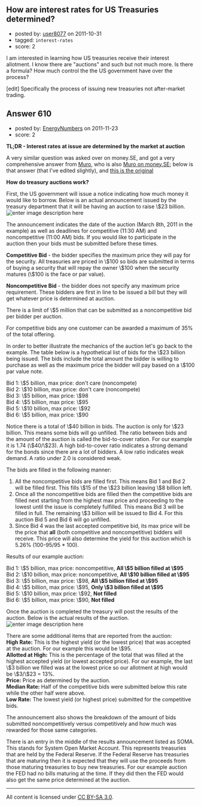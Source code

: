 ## How are interest rates for US Treasuries determined?

- posted by: [user8077](https://stackexchange.com/users/-1/71-user8077) on 2011-10-31
- tagged: `interest-rates`
- score: 2

I am interested in learning how US treasuries receive their interest allotment. I know there are "auctions" and such but not much more. Is there a formula? How much control the the US government have over the process? 

[edit] Specifically the process of issuing new treasuries not after-market trading.


## Answer 610

- posted by: [EnergyNumbers](https://stackexchange.com/users/-1/104-energynumbers) on 2011-11-23
- score: 2

<p><strong>TL;DR - Interest rates at issue are determined by the market at auction</strong></p>

<p>A very similar question was asked over on money.SE, and got a very comprehensive answer from <a href="http://economics.stackexchange.com/users/165/muro">Muro</a>, who is also <a href="http://money.stackexchange.com/users/1229/muro">Muro on money.SE</a>; below is that answer (that I've edited slightly), and <a href="http://money.stackexchange.com/q/2907">this is the original</a></p>

<p><strong>How do treasury auctions work?</strong></p>

<p>First, the US government will issue a notice indicating how much money it would like to borrow. Below is an actual announcement issued by the treasury department that it will be having an auction to raise \$23 billion.
<img src="http://i.stack.imgur.com/Bq1j7.jpg" alt="enter image description here"></p>

<p>The announcement indicates the date of the auction (March 8th, 2011 in the example) as well as deadlines for competitive (11:30 AM) and noncompetitive (11:00 AM) bids. If you would like to participate in the auction then your bids must be submitted before these times.</p>

<p><strong>Competitive Bid</strong> - the bidder specifies the maximum price they will pay for the security. All treasuries are priced in \$100 so bids are submitted in terms of buying a security that will repay the owner \$100 when the security matures (\$100 is the face or par value).</p>

<p><strong>Noncompetitive Bid</strong> - the bidder does not specify any maximum price requirement. These bidders are first in line to be issued a bill but they will get whatever price is determined at auction.</p>

<p>There is a limit of \$5 million that can be submitted as a noncompetitive bid per bidder per auction.</p>

<p>For competitive bids any one customer can be awarded a maximum of 35% of the total offering.</p>

<p>In order to better illustrate the mechanics of the auction let's go back to the example. The table below is a hypothetical list of bids for the \$23 billion being issued. The bids include the total amount the bidder is willing to purchase as well as the maximum price the bidder will pay based on a \$100 par value note.</p>

<p>Bid 1: \$5 billion, max price: don't care (noncompete)<br>
Bid 2: \$10 billion, max price: don't care (noncompete)<br>
Bid 3: \$5 billion, max price: \$98<br>
Bid 4: \$5 billion, max price: \$95<br>
Bid 5: \$10 billion, max price: \$92<br>
Bid 6: \$5 billion, max price: \$90<br></p>

<p>Notice there is a total of \$40 billion in bids. The auction is only for \$23 billion. This means some bids will go unfilled. The ratio between bids and the amount of the auction is called the bid-to-cover ration. For our example it is 1.74 (\$40/\$23). A high bid-to-cover ratio indicates a strong demand for the bonds since there are a lot of bidders. A low ratio indicates weak demand. A ratio under 2.0 is considered weak.</p>

<p>The bids are filled in the following manner:</p>

<ol>
<li>All the noncompetitive bids are filled first. This means Bid 1 and Bid 2 will be filled first. This fills \$15 of the \$23 billion leaving \$8 billion left. </li>
<li>Once all the noncompetitive bids are filled then the competitive bids are filled next starting from the highest max price and proceeding to the lowest until the issue is completely fulfilled.  This means Bid 3 will be filled in full. The remaining \$3 billion will be issued to Bid 4. For this auction Bid 5 and Bid 6 will go unfilled.</li>
<li>Since Bid 4 was the last accepted competitive bid, its max price will be the price that <strong>all</strong> (both competitive and noncompetitive) bidders will receive. This price will also determine the yield for this auction which is 5.26% (100-95/95 * 100).</li>
</ol>

<p>Results of our example auction:</p>

<p>Bid 1: \$5 billion, max price: noncompetitive, <strong>All \$5 billion filled at \$95</strong><br>
Bid 2: \$10 billion, max price: noncompetitive, <strong>All \$10 billion filled at \$95</strong><br>
Bid 3: \$5 billion, max price: \$98, <strong>All \$5 billion filled at \$95</strong><br>
Bid 4: \$5 billion, max price: \$95, <strong>Only \$3 billion filled at \$95</strong><br>
Bid 5: \$10 billion, max price: \$92, <strong>Not filled</strong><br>
Bid 6: \$5 billion, max price: \$90, <strong>Not filled</strong><br></p>

<p>Once the auction is completed the treasury will post the results of the auction. Below is the actual results of the auction.
<img src="http://i.stack.imgur.com/Zl4Lp.jpg" alt="enter image description here"></p>

<p>There are some additional items that are reported from the auction:<br>
<strong>High Rate:</strong> This is the highest yield (or the lowest price) that was accepted at the auction. For our example this would be \$95.<br>
<strong>Allotted at High:</strong> This is the percentage of the total that was filled at the highest accepted yield (or lowest accepted price). For our example, the last \$3 billion we filled was at the lowest price so our allotment at high would be \$3/\$23 = 13%.<br>
<strong>Price:</strong> Price as determined by the auction.<br>
<strong>Median Rate:</strong> Half of the competitive bids were submitted below this rate while the other half were above.<br>
<strong>Low Rate:</strong> The lowest yield (or highest price) submitted for the competitive bids.</p>

<p>The announcement also shows the breakdown of the amount of bids submitted noncompetitively versus competitively and how much was rewarded for those same categories.</p>

<p>There is an entry in the middle of the results announcement listed as SOMA. This stands for System Open Market Account. This represents treasuries that are held by the Federal Reserve. If the Federal Reserve has treasuries that are maturing then it is expected that they will use the proceeds from those maturing treasuries to buy new treasuries. For our example auction the FED had no bills maturing at the time. If they did then the FED would also get the same price determined at the auction.</p>




---

All content is licensed under [CC BY-SA 3.0](https://creativecommons.org/licenses/by-sa/3.0/).
